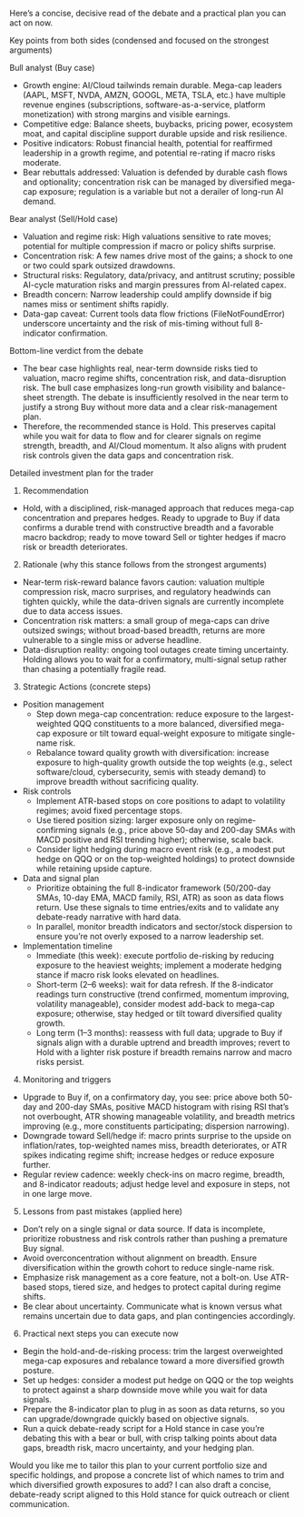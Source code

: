 Here’s a concise, decisive read of the debate and a practical plan you can act on now.

Key points from both sides (condensed and focused on the strongest arguments)

Bull analyst (Buy case)
- Growth engine: AI/Cloud tailwinds remain durable. Mega-cap leaders (AAPL, MSFT, NVDA, AMZN, GOOGL, META, TSLA, etc.) have multiple revenue engines (subscriptions, software-as-a-service, platform monetization) with strong margins and visible earnings.
- Competitive edge: Balance sheets, buybacks, pricing power, ecosystem moat, and capital discipline support durable upside and risk resilience.
- Positive indicators: Robust financial health, potential for reaffirmed leadership in a growth regime, and potential re-rating if macro risks moderate.
- Bear rebuttals addressed: Valuation is defended by durable cash flows and optionality; concentration risk can be managed by diversified mega-cap exposure; regulation is a variable but not a derailer of long-run AI demand.

Bear analyst (Sell/Hold case)
- Valuation and regime risk: High valuations sensitive to rate moves; potential for multiple compression if macro or policy shifts surprise.
- Concentration risk: A few names drive most of the gains; a shock to one or two could spark outsized drawdowns.
- Structural risks: Regulatory, data/privacy, and antitrust scrutiny; possible AI-cycle maturation risks and margin pressures from AI-related capex.
- Breadth concern: Narrow leadership could amplify downside if big names miss or sentiment shifts rapidly.
- Data-gap caveat: Current tools data flow frictions (FileNotFoundError) underscore uncertainty and the risk of mis-timing without full 8-indicator confirmation.

Bottom-line verdict from the debate
- The bear case highlights real, near-term downside risks tied to valuation, macro regime shifts, concentration risk, and data-disruption risk. The bull case emphasizes long-run growth visibility and balance-sheet strength. The debate is insufficiently resolved in the near term to justify a strong Buy without more data and a clear risk-management plan.
- Therefore, the recommended stance is Hold. This preserves capital while you wait for data to flow and for clearer signals on regime strength, breadth, and AI/Cloud momentum. It also aligns with prudent risk controls given the data gaps and concentration risk.

Detailed investment plan for the trader

1) Recommendation
- Hold, with a disciplined, risk-managed approach that reduces mega-cap concentration and prepares hedges. Ready to upgrade to Buy if data confirms a durable trend with constructive breadth and a favorable macro backdrop; ready to move toward Sell or tighter hedges if macro risk or breadth deteriorates.

2) Rationale (why this stance follows from the strongest arguments)
- Near-term risk-reward balance favors caution: valuation multiple compression risk, macro surprises, and regulatory headwinds can tighten quickly, while the data-driven signals are currently incomplete due to data access issues.
- Concentration risk matters: a small group of mega-caps can drive outsized swings; without broad-based breadth, returns are more vulnerable to a single miss or adverse headline.
- Data-disruption reality: ongoing tool outages create timing uncertainty. Holding allows you to wait for a confirmatory, multi-signal setup rather than chasing a potentially fragile read.

3) Strategic Actions (concrete steps)
- Position management
  - Step down mega-cap concentration: reduce exposure to the largest-weighted QQQ constituents to a more balanced, diversified mega-cap exposure or tilt toward equal-weight exposure to mitigate single-name risk.
  - Rebalance toward quality growth with diversification: increase exposure to high-quality growth outside the top weights (e.g., select software/cloud, cybersecurity, semis with steady demand) to improve breadth without sacrificing quality.
- Risk controls
  - Implement ATR-based stops on core positions to adapt to volatility regimes; avoid fixed percentage stops.
  - Use tiered position sizing: larger exposure only on regime-confirming signals (e.g., price above 50-day and 200-day SMAs with MACD positive and RSI trending higher); otherwise, scale back.
  - Consider light hedging during macro event risk (e.g., a modest put hedge on QQQ or on the top-weighted holdings) to protect downside while retaining upside capture.
- Data and signal plan
  - Prioritize obtaining the full 8-indicator framework (50/200-day SMAs, 10-day EMA, MACD family, RSI, ATR) as soon as data flows return. Use these signals to time entries/exits and to validate any debate-ready narrative with hard data.
  - In parallel, monitor breadth indicators and sector/stock dispersion to ensure you’re not overly exposed to a narrow leadership set.
- Implementation timeline
  - Immediate (this week): execute portfolio de-risking by reducing exposure to the heaviest weights; implement a moderate hedging stance if macro risk looks elevated on headlines.
  - Short-term (2–6 weeks): wait for data refresh. If the 8-indicator readings turn constructive (trend confirmed, momentum improving, volatility manageable), consider modest add-back to mega-cap exposure; otherwise, stay hedged or tilt toward diversified quality growth.
  - Long term (1–3 months): reassess with full data; upgrade to Buy if signals align with a durable uptrend and breadth improves; revert to Hold with a lighter risk posture if breadth remains narrow and macro risks persist.

4) Monitoring and triggers
- Upgrade to Buy if, on a confirmatory day, you see: price above both 50-day and 200-day SMAs, positive MACD histogram with rising RSI that’s not overbought, ATR showing manageable volatility, and breadth metrics improving (e.g., more constituents participating; dispersion narrowing).
- Downgrade toward Sell/hedge if: macro prints surprise to the upside on inflation/rates, top-weighted names miss, breadth deteriorates, or ATR spikes indicating regime shift; increase hedges or reduce exposure further.
- Regular review cadence: weekly check-ins on macro regime, breadth, and 8-indicator readouts; adjust hedge level and exposure in steps, not in one large move.

5) Lessons from past mistakes (applied here)
- Don’t rely on a single signal or data source. If data is incomplete, prioritize robustness and risk controls rather than pushing a premature Buy signal.
- Avoid overconcentration without alignment on breadth. Ensure diversification within the growth cohort to reduce single-name risk.
- Emphasize risk management as a core feature, not a bolt-on. Use ATR-based stops, tiered size, and hedges to protect capital during regime shifts.
- Be clear about uncertainty. Communicate what is known versus what remains uncertain due to data gaps, and plan contingencies accordingly.

6) Practical next steps you can execute now
- Begin the hold-and-de-risking process: trim the largest overweighted mega-cap exposures and rebalance toward a more diversified growth posture.
- Set up hedges: consider a modest put hedge on QQQ or the top weights to protect against a sharp downside move while you wait for data signals.
- Prepare the 8-indicator plan to plug in as soon as data returns, so you can upgrade/downgrade quickly based on objective signals.
- Run a quick debate-ready script for a Hold stance in case you’re debating this with a bear or bull, with crisp talking points about data gaps, breadth risk, macro uncertainty, and your hedging plan.

Would you like me to tailor this plan to your current portfolio size and specific holdings, and propose a concrete list of which names to trim and which diversified growth exposures to add? I can also draft a concise, debate-ready script aligned to this Hold stance for quick outreach or client communication.